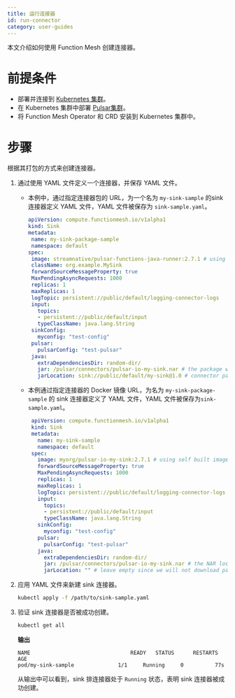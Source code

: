 ```yaml
---
title: 运行连接器
id: run-connector
category: user-guides
---
```


本文介绍如何使用 Function Mesh 创建连接器。

# 前提条件

- 部署并连接到 [Kubernetes 集群](https://kubernetes.io/)。 
- 在 Kubernetes 集群中部署 [Pulsar集群](/operator-guides/deploy/sn-deploy.md#deploy-pulsar-clusters)。 
- 将 Function Mesh Operator 和 CRD 安装到 Kubernetes 集群中。 

# 步骤

根据其打包的方式来创建连接器。

1. 通过使用 YAML 文件定义一个连接器，并保存 YAML 文件。 

   - 本例中，通过指定连接器包的 URL，为一个名为 `my-sink-sample` 的sink 连接器定义 YAML 文件，YAML 文件被保存为 `sink-sample.yaml`。

       ```yaml
      apiVersion: compute.functionmesh.io/v1alpha1
      kind: Sink
      metadata:
        name: my-sink-package-sample
        namespace: default
      spec:
        image: streamnative/pulsar-functions-java-runner:2.7.1 # using java function runner
        className: org.example.MySink
        forwardSourceMessageProperty: true
        MaxPendingAsyncRequests: 1000
        replicas: 1
        maxReplicas: 1
        logTopic: persistent://public/default/logging-connector-logs
        input:
          topics:
          - persistent://public/default/input
          typeClassName: java.lang.String
        sinkConfig:
          myconfig: "test-config"
        pulsar:
          pulsarConfig: "test-pulsar"
        java:
          extraDependenciesDir: random-dir/
          jar: /pulsar/connectors/pulsar-io-my-sink.nar # the package will download as this filename.
          jarLocation: sink://public/default/my-sink@1.0 # connector package URL
      ```

   - 本例通过指定连接器的 Docker 镜像 URL，为名为 `my-sink-package-sample` 的 sink 连接器定义了 YAML 文件，YAML 文件被保存为`sink-sample.yaml`。

     ```yaml
      apiVersion: compute.functionmesh.io/v1alpha1
      kind: Sink
      metadata:
        name: my-sink-sample
        namespace: default
      spec:
        image: myorg/pulsar-io-my-sink:2.7.1 # using self built image
        forwardSourceMessageProperty: true
        MaxPendingAsyncRequests: 1000
        replicas: 1
        maxReplicas: 1
        logTopic: persistent://public/default/logging-connector-logs
        input:
          topics:
          - persistent://public/default/input
          typeClassName: java.lang.String
        sinkConfig:
          myconfig: "test-config"
        pulsar:
          pulsarConfig: "test-pulsar"
        java:
          extraDependenciesDir: random-dir/
          jar: /pulsar/connectors/pulsar-io-my-sink.nar # the NAR location in image.
          jarLocation: "" # leave empty since we will not download package from Pulsar Packages
     ```

2. 应用 YAML 文件来新建 sink 连接器。 

	```bash
	kubectl apply -f /path/to/sink-sample.yaml
	```

3. 验证 sink 连接器是否被成功创建。 

	```bash
	kubectl get all
	```

	**输出**
	
	```
	NAME                                READY   STATUS      RESTARTS   AGE
	pod/my-sink-sample              1/1     Running     0          77s
	```
	
	从输出中可以看到，sink 排连接器处于 `Running` 状态，表明 sink 连接器被成功创建。
